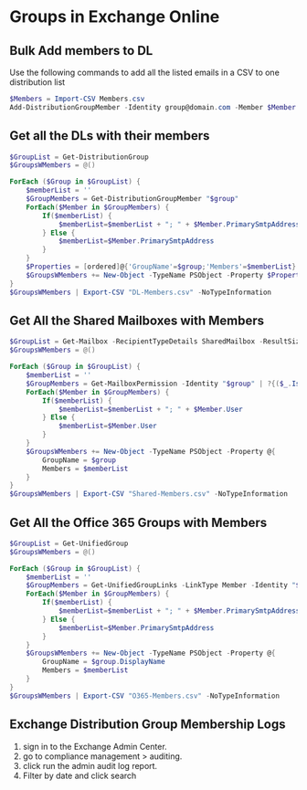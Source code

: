 # Groups in Exchange Online

## Bulk Add members to DL

Use the following commands to add all the listed emails in a CSV to one distribution list

```PowerShell
$Members = Import-CSV Members.csv
Add-DistributionGroupMember -Identity group@domain.com -Member $Member
```

## Get all the DLs with their members

```PowerShell
$GroupList = Get-DistributionGroup
$GroupsWMembers = @()

ForEach ($Group in $GroupList) {
    $memberList = ''
    $GroupMembers = Get-DistributionGroupMember "$group"
    ForEach($Member in $GroupMembers) {
        If($memberList) {
            $memberList=$memberList + "; " + $Member.PrimarySmtpAddress
        } Else {
            $memberList=$Member.PrimarySmtpAddress
        }
    }
    $Properties = [ordered]@{'GroupName'=$group;'Members'=$memberList}
    $GroupsWMembers += New-Object -TypeName PSObject -Property $Properties}
}
$GroupsWMembers | Export-CSV "DL-Members.csv" -NoTypeInformation
```

## Get All the Shared Mailboxes with Members

```PowerShell
$GroupList = Get-Mailbox -RecipientTypeDetails SharedMailbox -ResultSize:Unlimited
$GroupsWMembers = @()

ForEach ($Group in $GroupList) {
    $memberList = ''
    $GroupMembers = Get-MailboxPermission -Identity "$group" | ?{($_.IsInherited -eq $False) -and -not ($_.User -match “NT AUTHORITY”)}
    ForEach($Member in $GroupMembers) {
        If($memberList) {
            $memberList=$memberList + "; " + $Member.User
        } Else {
            $memberList=$Member.User
        }
    }
    $GroupsWMembers += New-Object -TypeName PSObject -Property @{
        GroupName = $group
        Members = $memberList
    }
}
$GroupsWMembers | Export-CSV "Shared-Members.csv" -NoTypeInformation
```

## Get All the Office 365 Groups with Members

```PowerShell
$GroupList = Get-UnifiedGroup
$GroupsWMembers = @()

ForEach ($Group in $GroupList) {
    $memberList = ''
    $GroupMembers = Get-UnifiedGroupLinks -LinkType Member -Identity "$group"
    ForEach($Member in $GroupMembers) {
        If($memberList) {
            $memberList=$memberList + "; " + $Member.PrimarySmtpAddress
        } Else {
            $memberList=$Member.PrimarySmtpAddress
        }
    }
    $GroupsWMembers += New-Object -TypeName PSObject -Property @{
        GroupName = $group.DisplayName
        Members = $memberList
    }
}
$GroupsWMembers | Export-CSV "O365-Members.csv" -NoTypeInformation
```

## Exchange Distribution Group Membership Logs

1. sign in to the Exchange Admin Center.
2. go to compliance management > auditing.
3. click run the admin audit log report.
4. Filter by date and click search
